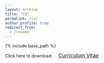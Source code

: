 ```yaml
---
layout: archive
title: "CV"
permalink: /cv/
author_profile: true
redirect_from:
  - /resume
---
```


{% include base_path %}

<span style="font-size: 100%;">Click here to download: &nbsp;&nbsp;&nbsp;</span> <a href="{{base.url}}/assets/ShiJieSamuelTan_CV.pdf" target="_blank" class="btn btn-success"><span style="font-size: 120%;">Curriculum Vitae</span></a>